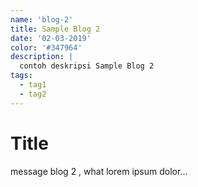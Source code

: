 ```yaml
---
name: 'blog-2'
title: Sample Blog 2
date: '02-03-2019'
color: '#347964'
description: |
  contoh deskripsi Sample Blog 2
tags:
  - tag1
  - tag2
---
```

# Title

message blog 2 , what lorem ipsum dolor...